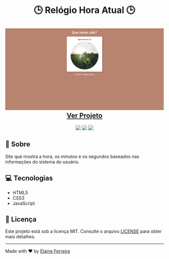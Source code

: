 <h1 align="center">🕒 Relógio Hora Atual 🕒</h1>

<h2 align="center">
<img src="src/image.png">
<a href="https://elainefs.github.io/hora-do-dia/" target="_blank">Ver Projeto</a>
</h2>

<div align="center">
  <img src="https://img.shields.io/badge/HTML5-E34F26?style=flat&logo=html5&logoColor=white">
  <img src="https://img.shields.io/badge/CSS3-1572B6?style=flat&logo=css3&logoColor=white">
  <img src="https://img.shields.io/badge/JavaScript-F7DF1E?style=flat&logo=javascript&logoColor=black">
</div>

## 📘 Sobre
Site que mostra a hora, os minutos e os segundos baseados nas informações do sistema do usuário.

## 💻 Tecnologias
- HTML5
- CSS3
- JavaScript

## 📄 Licença
Este projeto está sob a licença MIT. Consulte o arquivo [LICENSE](/LICENSE) para obter mais detalhes.

<hr>

Made with ❤️ by [Elaine Ferreira](https://github.com/elainefs)